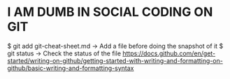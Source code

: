 # I AM DUMB IN SOCIAL CODING ON GIT
$ git add git-cheat-sheet.md -> Add a file before doing the snapshot of it
$ git status -> Check the status of the file
https://docs.github.com/en/get-started/writing-on-github/getting-started-with-writing-and-formatting-on-github/basic-writing-and-formatting-syntax